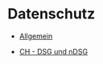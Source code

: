 # Datenschutz

- [Allgemein](./01%20Allgemein.md)

- [CH - DSG und nDSG](./02%20CH%20-%20DSG%20und%20nDSG.md)
